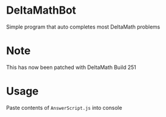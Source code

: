 # DeltaMathBot

Simple program that auto completes most DeltaMath problems

# Note

This has now been patched with DeltaMath Build 251

# Usage

Paste contents of `AnswerScript.js` into console
